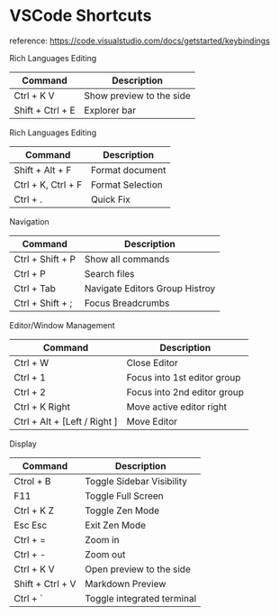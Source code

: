 # VSCode Shortcuts

reference: https://code.visualstudio.com/docs/getstarted/keybindings

Rich Languages Editing

| Command          | Description |
| -----------      | ----------- |
| Ctrl + K V       | Show preview to the side |
| Shift + Ctrl + E | Explorer bar |

Rich Languages Editing

| Command            | Description |
| -----------        |  ----------- |
| Shift + Alt + F    | Format document |
| Ctrl + K, Ctrl + F | Format Selection |
| Ctrl + .           | Quick Fix |

Navigation

| Command            | Description |
| -----------        |  ----------- |
| Ctrl + Shift + P   | Show all commands |
| Ctrl +         P   | Search files |
| Ctrl + Tab         | Navigate Editors Group Histroy |
| Ctrl + Shift + ;   | Focus Breadcrumbs |

Editor/Window Management

| Command            | Description |
| -----------        |  ----------- |
| Ctrl + W           | Close Editor |
| Ctrl + 1           | Focus into 1st editor group |
| Ctrl + 2           | Focus into 2nd editor group |
| Ctrl + K Right     | Move active editor right |
| Ctrl + Alt + [Left / Right ] | Move Editor |

Display

| Command            | Description |
| -----------        |  ----------- |
| Ctrol + B          | Toggle Sidebar Visibility |
| F11                | Toggle Full Screen |
| Ctrl + K Z         | Toggle Zen Mode |
| Esc Esc            | Exit Zen Mode |
| Ctrl + =           | Zoom in |
| Ctrl + -           | Zoom out |
| Ctrl + K V         | Open preview to the side |
| Shift + Ctrl + V   | Markdown Preview |
| Ctrl + `           | Toggle integrated terminal |

